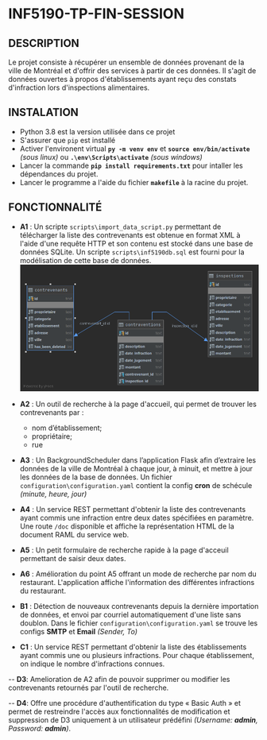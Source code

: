 # INF5190-TP-FIN-SESSION  
## DESCRIPTION  
Le projet consiste à récupérer un ensemble de données provenant de la ville de Montréal et d'offrir des services à partir de ces données. Il s'agit de données ouvertes à propos d'établissements ayant reçu des constats d'infraction lors d'inspections alimentaires.  
  
## INSTALATION  
- Python 3.8 est la version utilisée dans ce projet
- S'assurer que ``pip`` est installé   
- Activer l'environent virtual **``py -m venv env``** et **``source env/bin/activate``** *(sous linux)* ou **``.\env\Scripts\activate``** *(sous windows)*  
- Lancer la commande **``pip install requirements.txt``** pour intaller les dépendances du projet.
- Lancer le programme a l'aide du fichier **`makefile`** à la racine du projet.

## FONCTIONNALITÉ
- **A1** : Un scripte `scripts\import_data_script.py` permettant de télécharger
la liste des contrevenants est obtenue en format XML à l'aide d'une requête HTTP et son contenu est stocké dans une base de données SQLite.
Un scripte `scripts\inf5190db.sql` est fourni pour la modélisation de cette base de données.
![db diagrame](db_diagram.png)

- **A2** : Un outil de recherche à la page d'accueil, qui permet de trouver les contrevenants par :
    - nom d’établissement;
    - propriétaire;
    - rue

- **A3** :  Un BackgroundScheduler dans l’application Flask afin d’extraire les données de la ville
de Montréal à chaque jour, à minuit, et mettre à jour les données de la base de données. Un fichier `configuration\configuration.yaml` contient la config 
**cron** de schécule *(minute, heure, jour)*

- **A4** :  Un service REST permettant d'obtenir la liste des contrevenants ayant commis une
infraction entre deux dates spécifiées en paramètre.
Une route `/doc` disponible et affiche la représentation HTML de la document RAML du
service web.

- **A5** :  Un petit formulaire de recherche rapide à la page d'acceuil permettant de saisir deux dates.

- **A6** : Amélioration du point A5 offrant un mode de recherche par nom du restaurant. L'application affiche l'information des
différentes infractions du restaurant.

- **B1** : Détection de nouveaux contrevenants depuis la dernière importation de données, et envoi par courriel automatiquement d'une liste sans doublon.
Dans le fichier `configuration\configuration.yaml` se trouve les configs **SMTP** et **Email** *(Sender, To)*

- **C1** :  Un service REST permettant d'obtenir la liste des établissements ayant commis une ou plusieurs infractions. 
Pour chaque établissement, on indique le nombre d'infractions connues.

-- **D3**:  Amelioration de A2 afin de pouvoir supprimer ou modifier les contrevenants retournés
par l'outil de recherche.

-- **D4**: Offre une procédure d'authentification du type « Basic Auth » et permet de restreindre
l'accès aux fonctionnalités de modification et suppression de D3 uniquement à un utilisateur prédéfini *(Username: **admin**, Password: **admin**)*.